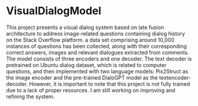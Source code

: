 # VisualDialogModel
 This project presents a visual dialog system based on late fusion architecture to address image-related questions containing dialog history on the Stack Overflow platform. a data set comprising around 10,000 instances of questions has been collected, along with their corresponding correct answers, images and relevant dialogues extracted from comments. The model consists of three encoders and one decoder. The text decoder is pretrained on Ubuntu dialog dataset, which is related to computer questions, and then implemented with two language models: Pix2Struct as the image encoder and the pre-trained DialoGPT model as the textencoder-decoder.
 However, it is important to note that this project is not fully trained due to a lack of proper resources. I am still working on improving and refining the system.
